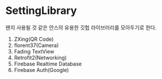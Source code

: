 # SettingLibrary

왠지 사용될 것 같은 안스의 유용한 깃헙 라이브러리를 모아두기로 한다.

1. ZXing(QR Code)
2. florent37(Camera)
3. Fading TextView
4. Retrofit2(Networking)
5. Firebase Realtime Database
6. Firebase Auth(Google)
